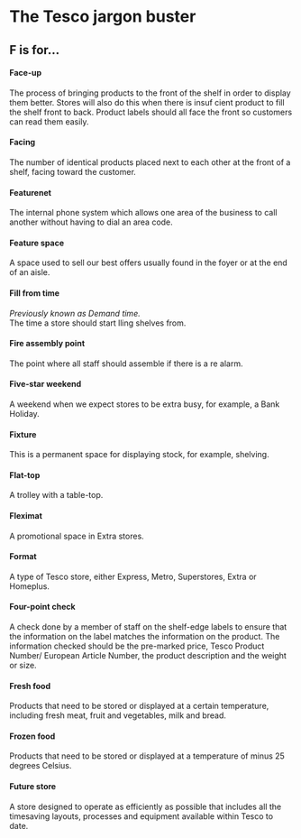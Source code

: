 # The Tesco jargon buster

## F is for…

#### Face-up
The process of bringing products to the front of the shelf in order to display them better. Stores will also do this when there is insuf cient product to fill the shelf front to back. Product labels should all face the front so customers can read them easily.

#### Facing
The number of identical products placed next to each other at the front of a shelf, facing toward the customer.

#### Featurenet
The internal phone system which allows one area of the business to call another without having to dial an area code.

#### Feature space
A space used to sell our best offers usually found in the foyer or at the end of an aisle.

#### Fill from time
*Previously known as Demand time.*  
The time a store should start  lling shelves from.

#### Fire assembly point
The point where all staff should assemble if there is a  re alarm.

#### Five-star weekend
A weekend when we expect stores to be extra busy, for example, a Bank Holiday.

#### Fixture
This is a permanent space for displaying stock, for example, shelving.

#### Flat-top
A trolley with a table-top.

#### Fleximat
A promotional space in Extra stores.

#### Format
A type of Tesco store, either Express, Metro, Superstores, Extra or Homeplus.

#### Four-point check
A check done by a member of staff on the shelf-edge labels to ensure that the information on the label matches the information on the product. The information checked should be the pre-marked price, Tesco Product Number/ European Article Number, the product description and the weight or size.

#### Fresh food
Products that need to be stored or displayed at a certain temperature, including fresh meat, fruit and vegetables, milk and bread.

#### Frozen food
Products that need to be stored or displayed at a temperature of minus 25 degrees Celsius.

#### Future store
A store designed to operate as efficiently as possible that includes all the timesaving layouts, processes and equipment available within Tesco to date.
